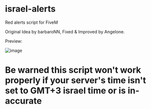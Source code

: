 # israel-alerts
Red alerts script for FiveM

Original Idea by barbaroNN, Fixed & Improved by Angelone.

Preview:


![image](https://github.com/user-attachments/assets/fcff08df-e38e-4a79-9889-73c914c2976a)

# Be warned this script won't work properly if your server's time isn't set to GMT+3 israel time or is in-accurate
